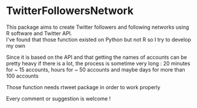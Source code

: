 # TwitterFollowersNetwork

This package aims to create Twitter followers and following networks using R software and Twitter API.  
I've found that those function existed on Python but not R so I try to develop my own  

Since it is based on the API and that getting the names of accounts can be pretty heavy if there is a lot, the process is sometime very long : 20 minutes for ~ 15 accounts, hours for ~ 50 accounts and maybe days for more than 100 accounts  

Those function needs rtweet package in order to work properly  

Every comment or suggestion is welcome !
